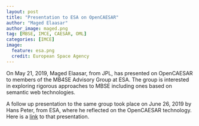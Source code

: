 ```yaml
---
layout: post
title: "Presentation to ESA on OpenCAESAR"
author: "Maged Elaasar"
author_image: maged.png
tag: [MBSE, IMCE, CAESAR, OML]
categories: [IMCE]
image:
  feature: esa.png
  credit: European Space Agency
---
```


On May 21, 2019, Maged Elaasar, from JPL, has presented on OpenCAESAR to members of the MB4SE Advisory Group at ESA. The group is interested in exploring rigorous approaches to MBSE including ones based on semantic web technologies. 

A follow up presentation to the same group took place on June 26, 2019 by Hans Peter, from ESA, where he reflected on the OpenCAESAR technology. Here is a [link](https://indico.esa.int/event/310/contributions/4581/attachments/3514/4653/Presentation_-_1430_-_Hans-Peter_de_Koning.pdf) to that presentation.

